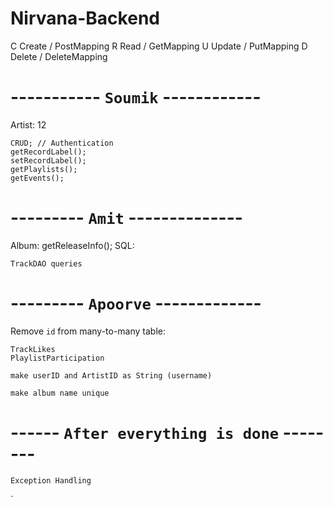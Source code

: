 # Nirvana-Backend
C Create / PostMapping
R Read / GetMapping
U Update / PutMapping
D Delete / DeleteMapping

# ----------- `Soumik` ------------
Artist: 12

    CRUD; // Authentication
    getRecordLabel();
    setRecordLabel();
    getPlaylists();
    getEvents();

# --------- `Amit` --------------
Album:
    getReleaseInfo();
SQL:
```
TrackDAO queries
```


# --------- `Apoorve` -------------

Remove `id` from many-to-many table:
```
TrackLikes
PlaylistParticipation
```
```
make userID and ArtistID as String (username)

make album name unique
```

# ------ `After everything is done` --------
```
Exception Handling
```
`
